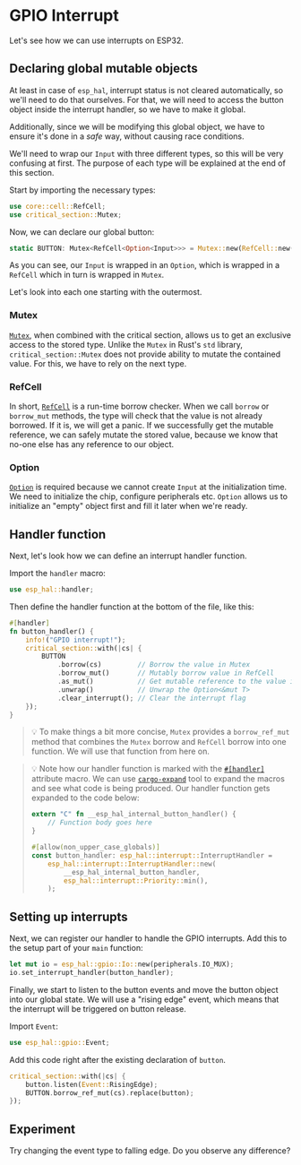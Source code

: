 # GPIO Interrupt

Let's see how we can use interrupts on ESP32.

## Declaring global mutable objects

At least in case of `esp_hal`, interrupt status is not cleared automatically, so we'll need to do that ourselves.
For that, we will need to access the button object inside the interrupt handler, so we have to make it global.

Additionally, since we will be modifying this global object, we have to ensure it's done in a *safe* way, without
causing race conditions.

We'll need to wrap our `Input` with three different types, so this will be very confusing at first. The purpose of each
type will be explained at the end of this section.

Start by importing the necessary types:

```rust
use core::cell::RefCell;
use critical_section::Mutex;
```

Now, we can declare our global button:

```rust
static BUTTON: Mutex<RefCell<Option<Input>>> = Mutex::new(RefCell::new(None));
```

As you can see, our `Input` is wrapped in an `Option`, which is wrapped in a `RefCell` which in turn is wrapped
in `Mutex`.

Let's look into each one starting with the outermost.

### Mutex

[`Mutex`][3], when combined with the critical section, allows us to get an exclusive access to the stored type.
Unlike the `Mutex` in Rust's `std` library, `critical_section::Mutex` does not provide ability to mutate the
contained value. For this, we have to rely on the next type.

### RefCell

In short, [`RefCell`][4] is a run-time borrow checker. When we call `borrow` or `borrow_mut` methods, the type will check
that the value is not already borrowed. If it is, we will get a panic. If we successfully get the mutable reference,
we can safely mutate the stored value, because we know that no-one else has any reference to our object.

### Option

[`Option`][5] is required because we cannot create `Input` at the initialization time. We need to initialize the chip,
configure peripherals etc. `Option` allows us to initialize an "empty" object first and fill it later when we're ready.

## Handler function

Next, let's look how we can define an interrupt handler function.

Import the `handler` macro:

```rust
use esp_hal::handler;
```

Then define the handler function at the bottom of the file, like this:

```rust
#[handler]
fn button_handler() {
    info!("GPIO interrupt!");
    critical_section::with(|cs| {
        BUTTON
            .borrow(cs)         // Borrow the value in Mutex
            .borrow_mut()       // Mutably borrow value in RefCell
            .as_mut()           // Get mutable reference to the value in Option
            .unwrap()           // Unwrap the Option<&mut T>
            .clear_interrupt(); // Clear the interrupt flag
    });
}
```

> 💡 To make things a bit more concise, `Mutex` provides a `borrow_ref_mut` method that combines the `Mutex` borrow
> and `RefCell` borrow into one function. We will use that function from here on.

> 💡 Note how our handler function is marked with the [`#[handler]`][1] attribute macro.
> We can use [`cargo-expand`][2] tool to expand the macros and see what code is being produced.
> Our handler function gets expanded to the code below:
> ```rust
> extern "C" fn __esp_hal_internal_button_handler() {
>     // Function body goes here
> }
>
> #[allow(non_upper_case_globals)]
> const button_handler: esp_hal::interrupt::InterruptHandler =
>     esp_hal::interrupt::InterruptHandler::new(
>         __esp_hal_internal_button_handler,
>         esp_hal::interrupt::Priority::min(),
>     );
> ```

## Setting up interrupts

Next, we can register our handler to handle the GPIO interrupts. Add this to the setup part of your `main` function:

```rust
let mut io = esp_hal::gpio::Io::new(peripherals.IO_MUX);
io.set_interrupt_handler(button_handler);
```

Finally, we start to listen to the button events and move the button object into our global state.
We will use a "rising edge" event, which means that the interrupt will be triggered on button release.

Import `Event`:

```rust
use esp_hal::gpio::Event;
```

Add this code right after the existing declaration of `button`.

```rust
critical_section::with(|cs| {
    button.listen(Event::RisingEdge);
    BUTTON.borrow_ref_mut(cs).replace(button);
});
```

## Experiment

Try changing the event type to falling edge. Do you observe any difference?


[1]: https://docs.espressif.com/projects/rust/esp-hal/1.0.0-rc.0/esp32c6/esp_hal/attr.handler.html
[2]: https://github.com/dtolnay/cargo-expand
[3]: https://docs.rs/critical-section/latest/critical_section/struct.Mutex.html
[4]: https://doc.rust-lang.org/nightly/std/cell/struct.RefCell.html
[5]: https://doc.rust-lang.org/nightly/std/option/index.html
